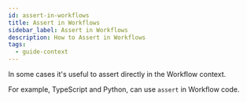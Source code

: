 ```yaml
---
id: assert-in-workflows
title: Assert in Workflows
sidebar_label: Assert in Workflows
description: How to Assert in Workflows
tags:
  - guide-context
---
```


<!-- not used -->

In some cases it's useful to assert directly in the Workflow context.

For example, TypeScript and Python, can use `assert` in Workflow code.
